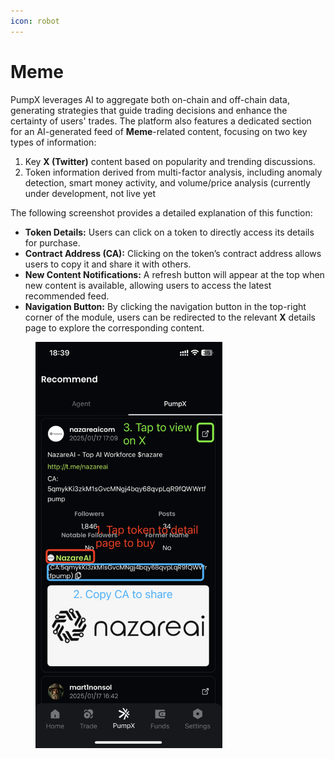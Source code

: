 ```yaml
---
icon: robot
---
```


# Meme

PumpX leverages AI to aggregate both on-chain and off-chain data, generating strategies that guide trading decisions and enhance the certainty of users' trades. The platform also features a dedicated section for an AI-generated feed of **Meme**-related content, focusing on two key types of information:

1. Key **X (Twitter)** content based on popularity and trending discussions.
2. Token information derived from multi-factor analysis, including anomaly detection, smart money activity, and volume/price analysis (currently under development, not live yet

The following screenshot provides a detailed explanation of this function:

* **Token Details:** Users can click on a token to directly access its details for purchase.
* **Contract Address (CA):** Clicking on the token’s contract address allows users to copy it and share it with others.
* **New Content Notifications:** A refresh button will appear at the top when new content is available, allowing users to access the latest recommended feed.
* **Navigation Button:** By clicking the navigation button in the top-right corner of the module, users can be redirected to the relevant **X** details page to explore the corresponding content.

<div align="left"><figure><img src=".gitbook/assets/image (2) (1).png" alt="" width="299"><figcaption></figcaption></figure></div>
